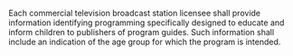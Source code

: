 Each commercial television broadcast station licensee shall provide information identifying programming specifically designed to educate and inform children to publishers of program guides. Such information shall include an indication of the age group for which the program is intended.


